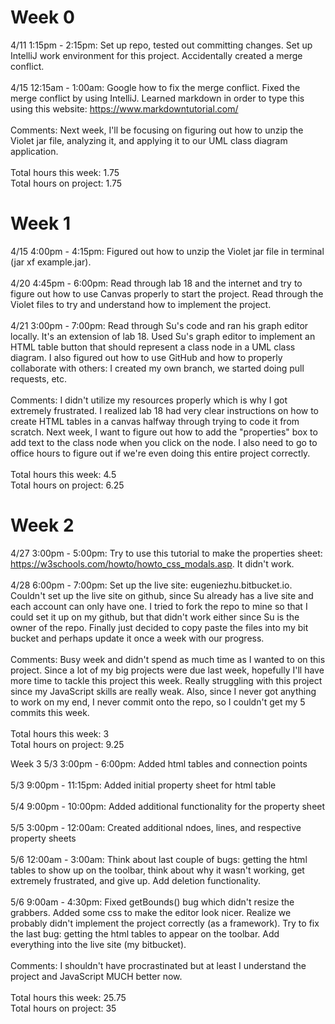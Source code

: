 Week 0
======
4/11 1:15pm - 2:15pm: Set up repo, tested out committing changes. Set up IntelliJ work environment for this project. Accidentally created a merge conflict. 
<br/><br/>
4/15 12:15am - 1:00am: Google how to fix the merge conflict. Fixed the merge conflict by using IntelliJ. Learned markdown in order to type this using this website: https://www.markdowntutorial.com/ 
<br/><br/>
Comments: Next week, I'll be focusing on figuring out how to unzip the Violet jar file, analyzing it, and applying it to our UML class diagram application.
<br/><br/>
Total hours this week: 1.75
<br/>
Total hours on project: 1.75

Week 1
======
4/15 4:00pm - 4:15pm: Figured out how to unzip the Violet jar file in terminal (jar xf example.jar).
<br/><br/>
4/20 4:45pm - 6:00pm: Read through lab 18 and the internet and try to figure out how to use Canvas properly to start the project. Read through the Violet files to try and understand how to implement the project.
<br/><br/>
4/21 3:00pm - 7:00pm: Read through Su's code and ran his graph editor locally. It's an extension of lab 18. Used Su's graph editor to implement an HTML table button that should represent a class node in a UML class diagram. I also figured out how to use GitHub and how to properly collaborate with others: I created my own branch, we started doing pull requests, etc.
<br/><br/>
Comments: I didn't utilize my resources properly which is why I got extremely frustrated. I realized lab 18 had very clear instructions on how to create HTML tables in a canvas halfway through trying to code it from scratch. Next week, I want to figure out how to add the "properties" box to add text to the class node when you click on the node. I also need to go to office hours to figure out if we're even doing this entire project correctly.
<br/><br/>
Total hours this week: 4.5
<br/>
Total hours on project: 6.25

Week 2
======
4/27 3:00pm - 5:00pm: Try to use this tutorial to make the properties sheet: https://w3schools.com/howto/howto_css_modals.asp. It didn't work. 
<br/><br/>
4/28 6:00pm - 7:00pm: Set up the live site: eugeniezhu.bitbucket.io. Couldn't set up the live site on github, since Su already has a live site and each account can only have one. I tried to fork the repo to mine so that I could set it up on my github, but that didn't work either since Su is the owner of the repo. Finally just decided to copy paste the files into my bit bucket and perhaps update it once a week with our progress.
<br/><br/>
Comments: Busy week and didn't spend as much time as I wanted to on this project. Since a lot of my big projects were due last week, hopefully I'll have more time to tackle this project this week. Really struggling with this project since my JavaScript skills are really weak. Also, since I never got anything to work on my end, I never commit onto the repo, so I couldn't get my 5 commits this week.
<br/><br/>
Total hours this week: 3
<br/>
Total hours on project: 9.25

Week 3
5/3 3:00pm - 6:00pm: Added html tables and connection points
<br/><br/>
5/3 9:00pm - 11:15pm: Added initial property sheet for html table
<br/><br/>
5/4 9:00pm - 10:00pm: Added additional functionality for the property sheet
<br/><br/>
5/5 3:00pm - 12:00am: Created additional ndoes, lines, and respective property sheets
<br/><br/>
5/6 12:00am - 3:00am: Think about last couple of bugs: getting the html tables to show up on the toolbar, think about why it wasn't working, get extremely frustrated, and give up. Add deletion functionality.
<br/><br/>
5/6 9:00am - 4:30pm: Fixed getBounds() bug which didn't resize the grabbers. Added some css to make the editor look nicer. Realize we probably didn't implement the project correctly (as a framework). Try to fix the last bug: getting the html tables to appear on the toolbar. Add everything into the live site (my bitbucket).
<br/><br/>
Comments: I shouldn't have procrastinated but at least I understand the project and JavaScript MUCH better now.
<br/><br/>
Total hours this week: 25.75
<br/>
Total hours on project: 35
